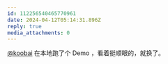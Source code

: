 ```yaml
---
id: 112256540465770961
date: 2024-04-12T05:14:31.896Z
reply: true
media_attachments: 0
---
```


[@koobai](https://mastodon.social/@koobai) 在本地跑了个 Demo ，看着挺顺眼的，就换了。


